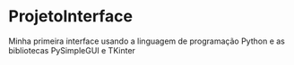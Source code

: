 # ProjetoInterface
Minha primeira interface usando a linguagem de programação Python e as bibliotecas PySimpleGUI e TKinter
